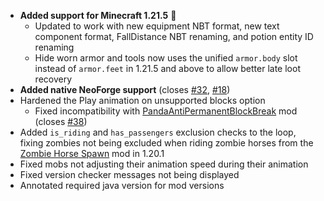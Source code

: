 - **Added support for Minecraft 1.21.5** 🌸
  - Updated to work with new equipment NBT format, new text component format, FallDistance NBT renaming, and potion entity ID renaming
  - Hide worn armor and tools now uses the unified `armor.body` slot instead of `armor.feet` in 1.21.5 and above to allow better late loot recovery
- **Added native NeoForge support** (closes [#32](https://github.com/Tschipcraft/spawnanimations/issues/32), [#18](https://github.com/Tschipcraft/spawnanimations/issues/18))
- Hardened the Play animation on unsupported blocks option
  - Fixed incompatibility with [PandaAntiPermanentBlockBreak](https://modrinth.com/mod/Tb16z0yT) mod (closes [#38](https://github.com/Tschipcraft/spawnanimations/issues/38))
- Added `is_riding` and `has_passengers` exclusion checks to the loop, fixing zombies not being excluded when riding zombie horses from the [Zombie Horse Spawn](https://modrinth.com/mod/owDBGfRd) mod in 1.20.1
- Fixed mobs not adjusting their animation speed during their animation
- Fixed version checker messages not being displayed
- Annotated required java version for mod versions
